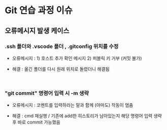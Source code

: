 # Git 연습 과정 이슈

## 오류메시지 발생 케이스


### .ssh 폴더와 .vscode 폴더 , .gitconfig  위치를 수정

* 오류메시지 : 1) 호스트 추가 확인 메시지 2) 퍼블릭 키 거부 (커밋 불가)

* 해결 : 옮긴 폴더를 다시 원래 위치로 돌렸더니 해결됨

&nbsp;

### "git commit" 명령어 입력 시 -m 생략

* 오류메시지 : 코멘트를 입력하라는 말과 함께 (아마도) 작동이 멈춤

* 해결 : cmd 재실행 / 기존에 add한 히스토리가 남아있는지 해당 명령어 입력 생략 후 바로 commit 가능했음